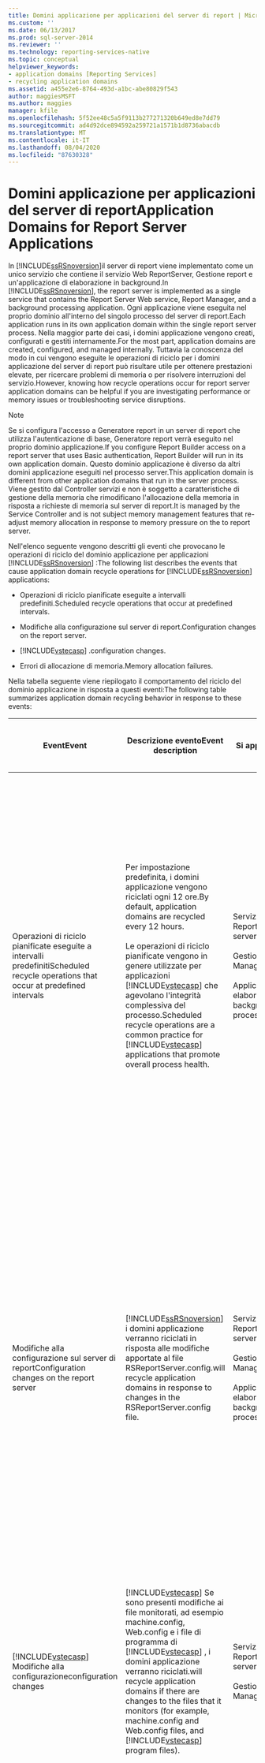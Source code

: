```yaml
---
title: Domini applicazione per applicazioni del server di report | Microsoft Docs
ms.custom: ''
ms.date: 06/13/2017
ms.prod: sql-server-2014
ms.reviewer: ''
ms.technology: reporting-services-native
ms.topic: conceptual
helpviewer_keywords:
- application domains [Reporting Services]
- recycling application domains
ms.assetid: a455e2e6-8764-493d-a1bc-abe80829f543
author: maggiesMSFT
ms.author: maggies
manager: kfile
ms.openlocfilehash: 5f52ee48c5a5f9113b277271320b649ed8e7dd79
ms.sourcegitcommit: ad4d92dce894592a259721a1571b1d8736abacdb
ms.translationtype: MT
ms.contentlocale: it-IT
ms.lasthandoff: 08/04/2020
ms.locfileid: "87630328"
---
```

# <a name="application-domains-for-report-server-applications"></a><span data-ttu-id="f2b59-102">Domini applicazione per applicazioni del server di report</span><span class="sxs-lookup"><span data-stu-id="f2b59-102">Application Domains for Report Server Applications</span></span>
  <span data-ttu-id="f2b59-103">In [!INCLUDE[ssRSnoversion](../../includes/ssrsnoversion-md.md)]il server di report viene implementato come un unico servizio che contiene il servizio Web ReportServer, Gestione report e un'applicazione di elaborazione in background.</span><span class="sxs-lookup"><span data-stu-id="f2b59-103">In [!INCLUDE[ssRSnoversion](../../includes/ssrsnoversion-md.md)], the report server is implemented as a single service that contains the Report Server Web service, Report Manager, and a background processing application.</span></span> <span data-ttu-id="f2b59-104">Ogni applicazione viene eseguita nel proprio dominio all'interno del singolo processo del server di report.</span><span class="sxs-lookup"><span data-stu-id="f2b59-104">Each application runs in its own application domain within the single report server process.</span></span> <span data-ttu-id="f2b59-105">Nella maggior parte dei casi, i domini applicazione vengono creati, configurati e gestiti internamente.</span><span class="sxs-lookup"><span data-stu-id="f2b59-105">For the most part, application domains are created, configured, and managed internally.</span></span> <span data-ttu-id="f2b59-106">Tuttavia la conoscenza del modo in cui vengono eseguite le operazioni di riciclo per i domini applicazione del server di report può risultare utile per ottenere prestazioni elevate, per ricercare problemi di memoria o per risolvere interruzioni del servizio.</span><span class="sxs-lookup"><span data-stu-id="f2b59-106">However, knowing how recycle operations occur for report server application domains can be helpful if you are investigating performance or memory issues or troubleshooting service disruptions.</span></span>  
  
> [!NOTE]  
>  <span data-ttu-id="f2b59-107">Se si configura l'accesso a Generatore report in un server di report che utilizza l'autenticazione di base, Generatore report verrà eseguito nel proprio dominio applicazione.</span><span class="sxs-lookup"><span data-stu-id="f2b59-107">If you configure Report Builder access on a report server that uses Basic authentication, Report Builder will run in its own application domain.</span></span> <span data-ttu-id="f2b59-108">Questo dominio applicazione è diverso da altri domini applicazione eseguiti nel processo server.</span><span class="sxs-lookup"><span data-stu-id="f2b59-108">This application domain is different from other application domains that run in the server process.</span></span> <span data-ttu-id="f2b59-109">Viene gestito dal Controller servizi e non è soggetto a caratteristiche di gestione della memoria che rimodificano l'allocazione della memoria in risposta a richieste di memoria sul server di report.</span><span class="sxs-lookup"><span data-stu-id="f2b59-109">It is managed by the Service Controller and is not subject memory management features that re-adjust memory allocation in response to memory pressure on the to report server.</span></span>  
  
 <span data-ttu-id="f2b59-110">Nell'elenco seguente vengono descritti gli eventi che provocano le operazioni di riciclo del dominio applicazione per applicazioni [!INCLUDE[ssRSnoversion](../../includes/ssrsnoversion-md.md)] :</span><span class="sxs-lookup"><span data-stu-id="f2b59-110">The following list describes the events that cause application domain recycle operations for [!INCLUDE[ssRSnoversion](../../includes/ssrsnoversion-md.md)] applications:</span></span>  
  
-   <span data-ttu-id="f2b59-111">Operazioni di riciclo pianificate eseguite a intervalli predefiniti.</span><span class="sxs-lookup"><span data-stu-id="f2b59-111">Scheduled recycle operations that occur at predefined intervals.</span></span>  
  
-   <span data-ttu-id="f2b59-112">Modifiche alla configurazione sul server di report.</span><span class="sxs-lookup"><span data-stu-id="f2b59-112">Configuration changes on the report server.</span></span>  
  
-   [!INCLUDE[vstecasp](../../includes/vstecasp-md.md)] <span data-ttu-id="f2b59-113">.</span><span class="sxs-lookup"><span data-stu-id="f2b59-113">configuration changes.</span></span>  
  
-   <span data-ttu-id="f2b59-114">Errori di allocazione di memoria.</span><span class="sxs-lookup"><span data-stu-id="f2b59-114">Memory allocation failures.</span></span>  
  
 <span data-ttu-id="f2b59-115">Nella tabella seguente viene riepilogato il comportamento del riciclo del dominio applicazione in risposta a questi eventi:</span><span class="sxs-lookup"><span data-stu-id="f2b59-115">The following table summarizes application domain recycling behavior in response to these events:</span></span>  
  
|<span data-ttu-id="f2b59-116">Event</span><span class="sxs-lookup"><span data-stu-id="f2b59-116">Event</span></span>|<span data-ttu-id="f2b59-117">Descrizione evento</span><span class="sxs-lookup"><span data-stu-id="f2b59-117">Event description</span></span>|<span data-ttu-id="f2b59-118">Si applica a</span><span class="sxs-lookup"><span data-stu-id="f2b59-118">Applies to</span></span>|<span data-ttu-id="f2b59-119">Configurabile</span><span class="sxs-lookup"><span data-stu-id="f2b59-119">Configurable</span></span>|<span data-ttu-id="f2b59-120">Descrizione dell'operazione di riciclo</span><span class="sxs-lookup"><span data-stu-id="f2b59-120">Recycle operation description</span></span>|  
|-----------|-----------------------|----------------|------------------|-----------------------------------|  
|<span data-ttu-id="f2b59-121">Operazioni di riciclo pianificate eseguite a intervalli predefiniti</span><span class="sxs-lookup"><span data-stu-id="f2b59-121">Scheduled recycle operations that occur at predefined intervals</span></span>|<span data-ttu-id="f2b59-122">Per impostazione predefinita, i domini applicazione vengono riciclati ogni 12 ore.</span><span class="sxs-lookup"><span data-stu-id="f2b59-122">By default, application domains are recycled every 12 hours.</span></span><br /><br /> <span data-ttu-id="f2b59-123">Le operazioni di riciclo pianificate vengono in genere utilizzate per applicazioni [!INCLUDE[vstecasp](../../includes/vstecasp-md.md)] che agevolano l'integrità complessiva del processo.</span><span class="sxs-lookup"><span data-stu-id="f2b59-123">Scheduled recycle operations are a common practice for [!INCLUDE[vstecasp](../../includes/vstecasp-md.md)] applications that promote overall process health.</span></span>|<span data-ttu-id="f2b59-124">Servizio Web ReportServer</span><span class="sxs-lookup"><span data-stu-id="f2b59-124">Report server Web service</span></span><br /><br /> <span data-ttu-id="f2b59-125">Gestione report</span><span class="sxs-lookup"><span data-stu-id="f2b59-125">Report Manager</span></span><br /><br /> <span data-ttu-id="f2b59-126">Applicazione di elaborazione in background</span><span class="sxs-lookup"><span data-stu-id="f2b59-126">Background processing application</span></span>|<span data-ttu-id="f2b59-127">Sì.</span><span class="sxs-lookup"><span data-stu-id="f2b59-127">Yes.</span></span> <span data-ttu-id="f2b59-128">L'impostazione di configurazione `RecycleTime` nel file RSReportServer.config determina l'intervallo di riciclo.</span><span class="sxs-lookup"><span data-stu-id="f2b59-128">`RecycleTime` configuration setting in the RSReportServer.config file determines the recycle interval.</span></span><br /><br /> <span data-ttu-id="f2b59-129">`MaxAppDomainUnloadTime` consente di impostare il tempo di attesa durante il quale è possibile completare l'elaborazione in background.</span><span class="sxs-lookup"><span data-stu-id="f2b59-129">`MaxAppDomainUnloadTime` sets the wait time during which background processing is allowed to complete.</span></span>|[!INCLUDE[vstecasp](../../includes/vstecasp-md.md)] <span data-ttu-id="f2b59-130">.</span><span class="sxs-lookup"><span data-stu-id="f2b59-130">manages the recycle operation for the Web service and Report Manager.</span></span><br /><br /> <span data-ttu-id="f2b59-131">Per l'applicazione di elaborazione in background, il server di report crea un nuovo dominio applicazione per i nuovi processi avviati in base alle pianificazioni.</span><span class="sxs-lookup"><span data-stu-id="f2b59-131">For the background processing application, the report server creates a new application domain for new jobs that are initiated from schedules.</span></span> <span data-ttu-id="f2b59-132">I processi già in corso possono essere completati nel dominio applicazione corrente entro la scadenza del tempo di attesa.</span><span class="sxs-lookup"><span data-stu-id="f2b59-132">Jobs already in progress are allowed to complete in the current application domain until the wait time expires.</span></span>|  
|<span data-ttu-id="f2b59-133">Modifiche alla configurazione sul server di report</span><span class="sxs-lookup"><span data-stu-id="f2b59-133">Configuration changes on the report server</span></span>|[!INCLUDE[ssRSnoversion](../../includes/ssrsnoversion-md.md)] <span data-ttu-id="f2b59-134">i domini applicazione verranno riciclati in risposta alle modifiche apportate al file RSReportServer.config.</span><span class="sxs-lookup"><span data-stu-id="f2b59-134">will recycle application domains in response to changes in the RSReportServer.config file.</span></span>|<span data-ttu-id="f2b59-135">Servizio Web ReportServer</span><span class="sxs-lookup"><span data-stu-id="f2b59-135">Report server Web service</span></span><br /><br /> <span data-ttu-id="f2b59-136">Gestione report</span><span class="sxs-lookup"><span data-stu-id="f2b59-136">Report Manager</span></span><br /><br /> <span data-ttu-id="f2b59-137">Applicazione di elaborazione in background</span><span class="sxs-lookup"><span data-stu-id="f2b59-137">Background processing application</span></span>|<span data-ttu-id="f2b59-138">No.</span><span class="sxs-lookup"><span data-stu-id="f2b59-138">No.</span></span>|<span data-ttu-id="f2b59-139">Non è possibile arrestare le operazioni di riciclo.</span><span class="sxs-lookup"><span data-stu-id="f2b59-139">You cannot stop recycle operations from occurring.</span></span> <span data-ttu-id="f2b59-140">Tuttavia, le operazioni di riciclo eseguite in risposta alle modifiche alla configurazione vengono gestite in modo analogo alle operazioni di riciclo pianificate.</span><span class="sxs-lookup"><span data-stu-id="f2b59-140">However, recycle operations that occur in response to configuration changes are handled the same way as the scheduled recycle operations.</span></span> <span data-ttu-id="f2b59-141">Per le nuove richieste vengono creati nuovi domini applicazione, mentre le richieste e i processi in corso vengono completati nel dominio applicazione corrente.</span><span class="sxs-lookup"><span data-stu-id="f2b59-141">New application domains are created for new requests while current requests and jobs complete in the current application domain.</span></span>|  
|[!INCLUDE[vstecasp](../../includes/vstecasp-md.md)] <span data-ttu-id="f2b59-142">Modifiche alla configurazione</span><span class="sxs-lookup"><span data-stu-id="f2b59-142">configuration changes</span></span>|[!INCLUDE[vstecasp](../../includes/vstecasp-md.md)] <span data-ttu-id="f2b59-143">Se sono presenti modifiche ai file monitorati, ad esempio machine.config, Web.config e i file di programma di [!INCLUDE[vstecasp](../../includes/vstecasp-md.md)] , i domini applicazione verranno riciclati.</span><span class="sxs-lookup"><span data-stu-id="f2b59-143">will recycle application domains if there are changes to the files that it monitors (for example, machine.config and Web.config files, and [!INCLUDE[vstecasp](../../includes/vstecasp-md.md)] program files).</span></span>|<span data-ttu-id="f2b59-144">Servizio Web ReportServer</span><span class="sxs-lookup"><span data-stu-id="f2b59-144">Report server Web service</span></span><br /><br /> <span data-ttu-id="f2b59-145">Gestione report</span><span class="sxs-lookup"><span data-stu-id="f2b59-145">Report Manager</span></span>|<span data-ttu-id="f2b59-146">No.</span><span class="sxs-lookup"><span data-stu-id="f2b59-146">No.</span></span>|[!INCLUDE[vstecasp](../../includes/vstecasp-md.md)] <span data-ttu-id="f2b59-147">.</span><span class="sxs-lookup"><span data-stu-id="f2b59-147">manages the operation.</span></span><br /><br /> <span data-ttu-id="f2b59-148">Le operazioni di riciclo avviate da [!INCLUDE[vstecasp](../../includes/vstecasp-md.md)] non influiscono sul dominio applicazione dell'elaborazione in background.</span><span class="sxs-lookup"><span data-stu-id="f2b59-148">Recycle operations that are initiated by [!INCLUDE[vstecasp](../../includes/vstecasp-md.md)] do not affect the background processing application domain.</span></span>|  
|<span data-ttu-id="f2b59-149">Utilizzo della memoria ed errori di allocazione di memoria</span><span class="sxs-lookup"><span data-stu-id="f2b59-149">Memory pressure and memory allocation failures</span></span>|[!INCLUDE[ssNoVersion](../../includes/ssnoversion-md.md)] <span data-ttu-id="f2b59-150">.</span><span class="sxs-lookup"><span data-stu-id="f2b59-150">CLR will immediately recycle application domains in the event of a memory allocation failure or when the server is under high memory pressure conditions.</span></span>|<span data-ttu-id="f2b59-151">Servizio Web ReportServer</span><span class="sxs-lookup"><span data-stu-id="f2b59-151">Report server Web service</span></span><br /><br /> <span data-ttu-id="f2b59-152">Gestione report</span><span class="sxs-lookup"><span data-stu-id="f2b59-152">Report Manager</span></span><br /><br /> <span data-ttu-id="f2b59-153">Applicazione di elaborazione in background</span><span class="sxs-lookup"><span data-stu-id="f2b59-153">Background processing application</span></span>|<span data-ttu-id="f2b59-154">No.</span><span class="sxs-lookup"><span data-stu-id="f2b59-154">No.</span></span>|<span data-ttu-id="f2b59-155">In condizioni di utilizzo alto della memoria, il server di report non accetterà nuove richieste nel dominio applicazione corrente.</span><span class="sxs-lookup"><span data-stu-id="f2b59-155">Under high memory pressure, the report server will not accept new requests in the current application domain.</span></span> <span data-ttu-id="f2b59-156">Durante il periodo in cui il server rifiuta nuove richieste, si verifica l'errore HTTP 503.</span><span class="sxs-lookup"><span data-stu-id="f2b59-156">During the period in which the server denies new requests, HTTP 503 errors occur.</span></span> <span data-ttu-id="f2b59-157">Non verrà creato alcun nuovo dominio applicazione fino a quando quello obsoleto non viene scaricato.</span><span class="sxs-lookup"><span data-stu-id="f2b59-157">New application domains will not be created until the old application domain is unloaded.</span></span> <span data-ttu-id="f2b59-158">Questo significa che se si apporta una modifica al file di configurazione in condizioni di utilizzo alto della memoria da parte del server, richieste e processi in corso potrebbero non essere avviati o completati.</span><span class="sxs-lookup"><span data-stu-id="f2b59-158">This means that if you make a configuration file change while the server is under high memory pressure, requests and jobs that are in progress might not start or complete.</span></span><br /><br /> <span data-ttu-id="f2b59-159">Nel caso in cui si verifichi un errore di allocazione di memoria, tutti i domini applicazione vengono riavviati immediatamente.</span><span class="sxs-lookup"><span data-stu-id="f2b59-159">In the event of memory allocation failure, all application domains are immediately restarted.</span></span> <span data-ttu-id="f2b59-160">I processi e le richieste in corso vengono eliminati</span><span class="sxs-lookup"><span data-stu-id="f2b59-160">Jobs and requests that were in progress are dropped.</span></span> <span data-ttu-id="f2b59-161">ed è necessario riavviarli manualmente.</span><span class="sxs-lookup"><span data-stu-id="f2b59-161">You must restart those jobs and requests manually.</span></span>|  
  
## <a name="planned-and-unplanned-recycle-operations"></a><span data-ttu-id="f2b59-162">Operazioni di riciclo pianificate e non pianificate</span><span class="sxs-lookup"><span data-stu-id="f2b59-162">Planned and Unplanned Recycle Operations</span></span>  
 <span data-ttu-id="f2b59-163">Le operazioni di riciclo vengono pianificate o meno in base alle condizioni che determinano l'operazione:</span><span class="sxs-lookup"><span data-stu-id="f2b59-163">Recycle operations are either planned or unplanned depending on the conditions that bring about the operation:</span></span>  
  
-   <span data-ttu-id="f2b59-164">Le operazioni di riciclo pianificate vengono eseguite a intervalli regolari definiti nel file RSReportServer.config.</span><span class="sxs-lookup"><span data-stu-id="f2b59-164">Planned recycle operations occur at regular intervals that are defined in the RSReportServer.config file.</span></span> <span data-ttu-id="f2b59-165">Il valore predefinito è ogni 12 ore.</span><span class="sxs-lookup"><span data-stu-id="f2b59-165">The default is every 12 hours.</span></span> <span data-ttu-id="f2b59-166">Le operazioni di riciclo pianificate vengono in genere utilizzate per applicazioni [!INCLUDE[vstecasp](../../includes/vstecasp-md.md)] che agevolano l'integrità complessiva del processo.</span><span class="sxs-lookup"><span data-stu-id="f2b59-166">This is a common practice for [!INCLUDE[vstecasp](../../includes/vstecasp-md.md)] applications that promote overall process health.</span></span> <span data-ttu-id="f2b59-167">Per le operazioni di riciclo pianificate, nel server di report vengono creati domini applicazione aggiuntivi per le nuove richieste.</span><span class="sxs-lookup"><span data-stu-id="f2b59-167">For planned recycle operations, the report server creates additional application domains for new requests.</span></span> <span data-ttu-id="f2b59-168">Le richieste già in corso possono essere completate nel dominio applicazione corrente entro la scadenza del tempo di attesa.</span><span class="sxs-lookup"><span data-stu-id="f2b59-168">Requests already in progress are allowed to complete in the current application domain until the wait time expires.</span></span> <span data-ttu-id="f2b59-169">Le impostazioni di configurazione che controllano le operazioni di riciclo pianificate vengono specificate complessivamente per il server.</span><span class="sxs-lookup"><span data-stu-id="f2b59-169">Configuration settings that govern planned recycle operations are set for the server as a whole.</span></span> <span data-ttu-id="f2b59-170">Non è possibile configurare una pianificazione per il riciclo o una soglia di memoria diversa per ogni applicazione.</span><span class="sxs-lookup"><span data-stu-id="f2b59-170">You cannot configure a different recycle schedule or memory threshold for each application.</span></span>  
  
-   <span data-ttu-id="f2b59-171">Le operazioni di riciclo non pianificate vengono eseguite a ore arbitrarie in risposta a modifiche alla configurazione, utilizzo della memoria ed errori di allocazione di memoria:</span><span class="sxs-lookup"><span data-stu-id="f2b59-171">Unplanned recycle operations occur at arbitrary times in response to configuration changes, memory pressure, and memory allocation failures:</span></span>  
  
    -   <span data-ttu-id="f2b59-172">Nel caso di modifiche alla configurazione, il server di report tenterà di utilizzare un riciclo leggero che reindirizza le nuove richieste a una nuova istanza del dominio applicazione.</span><span class="sxs-lookup"><span data-stu-id="f2b59-172">For configuration changes, the report server will try to use a soft recycle that redirects new requests to a new instance of the application domain.</span></span> <span data-ttu-id="f2b59-173">Se non è possibile eseguire il riciclo leggero in modo corretto, viene avviato un riciclo hardware del dominio applicazione che annulla tutte le richieste in corso, chiude i domini applicazione correnti e successivamente riavvia nuovi domini applicazione.</span><span class="sxs-lookup"><span data-stu-id="f2b59-173">If the soft recycle fails, the server initiates a hard application domain recycle that cancels all in-progress requests, shuts down the current application domains, and restarts the application domains.</span></span>  
  
    -   <span data-ttu-id="f2b59-174">Gli errori di allocazione di memoria indicano che le risorse di sistema sono insufficienti per la quantità di elaborazione di report eseguita dal server.</span><span class="sxs-lookup"><span data-stu-id="f2b59-174">Memory allocation failures indicate that system resources are insufficient for the amount of report processing performed by the server.</span></span> <span data-ttu-id="f2b59-175">Se si verifica un errore di allocazione di memoria, viene eseguita un'operazione di riciclo pesante per tutti i domini applicazione.</span><span class="sxs-lookup"><span data-stu-id="f2b59-175">A hard recycle operation for all application domains occurs in response to a memory allocation failure.</span></span> <span data-ttu-id="f2b59-176">Tutte le code di richieste vengono cancellate.</span><span class="sxs-lookup"><span data-stu-id="f2b59-176">All request queues are cleared.</span></span> <span data-ttu-id="f2b59-177">Le richieste annullate non vengono riavviate.</span><span class="sxs-lookup"><span data-stu-id="f2b59-177">Canceled requests are not restarted.</span></span> <span data-ttu-id="f2b59-178">Se era in corso la visualizzazione interattiva di un report da parte di un utente, è necessario aggiornare o riaprire il report.</span><span class="sxs-lookup"><span data-stu-id="f2b59-178">Users who were interactively viewing a report must refresh or reopen the report.</span></span> <span data-ttu-id="f2b59-179">L'elaborazione pianificata verrà eseguita all'ora prevista successiva.</span><span class="sxs-lookup"><span data-stu-id="f2b59-179">Scheduled processing will occur at the next scheduled time.</span></span> <span data-ttu-id="f2b59-180">Se il ritardo non è accettabile, è possibile aggiornare manualmente uno snapshot del report o modificare una pianificazione della sottoscrizione o dello snapshot del report in modo che venga eseguito immediatamente.</span><span class="sxs-lookup"><span data-stu-id="f2b59-180">If the delay is unacceptable, you can refresh a report snapshot manually or modify a subscription schedule or report snapshot schedule so that it runs immediately.</span></span>  
  
 <span data-ttu-id="f2b59-181">I domini applicazione per il servizio Web ReportServer, Gestione report e l'applicazione di elaborazione in background potrebbero essere riciclati contemporaneamente o individualmente, in base alle circostanze che determinano il verificarsi del riciclo:</span><span class="sxs-lookup"><span data-stu-id="f2b59-181">The application domains for the Report Server Web service, Report Manager, and the background processing application might be recycled together or individually, depending on the circumstances that cause the recycling to occur:</span></span>  
  
-   <span data-ttu-id="f2b59-182">Le operazioni di riciclo avviate da [!INCLUDE[vstecasp](../../includes/vstecasp-md.md)] interessano solo le applicazioni [!INCLUDE[vstecasp](../../includes/vstecasp-md.md)] in [!INCLUDE[ssRSnoversion](../../includes/ssrsnoversion-md.md)]: servizio Web ReportServer e Gestione Report.</span><span class="sxs-lookup"><span data-stu-id="f2b59-182">Recycle operations initiated by [!INCLUDE[vstecasp](../../includes/vstecasp-md.md)] affect only the [!INCLUDE[ssRSnoversion](../../includes/ssrsnoversion-md.md)] [!INCLUDE[vstecasp](../../includes/vstecasp-md.md)] applications: Report Server Web service and Report Manager.</span></span> [!INCLUDE[vstecasp](../../includes/vstecasp-md.md)] <span data-ttu-id="f2b59-183">, i domini applicazione verranno riciclati.</span><span class="sxs-lookup"><span data-stu-id="f2b59-183">will recycle application domains based if there are changes to the files that it monitors.</span></span> <span data-ttu-id="f2b59-184">Le operazioni di riciclo avviate da [!INCLUDE[vstecasp](../../includes/vstecasp-md.md)] sono in genere indipendenti da quelle per l'applicazione di elaborazione in background.</span><span class="sxs-lookup"><span data-stu-id="f2b59-184">Recycle operations that are initiated by [!INCLUDE[vstecasp](../../includes/vstecasp-md.md)] are typically independent of recycle operations for the background processing application.</span></span>  
  
-   <span data-ttu-id="f2b59-185">Le operazioni di riciclo avviate dal server di report influiscono in genere sul servizio Web ReportServer, su Gestione report e sull'applicazione di elaborazione in background.</span><span class="sxs-lookup"><span data-stu-id="f2b59-185">Recycle operations initiated by the report server typically affect Report Server Web service, Report Manager, and the background processing application.</span></span> <span data-ttu-id="f2b59-186">Le operazioni di riciclo vengono eseguite in risposta alle modifiche alle impostazioni di configurazione e ai riavvii del servizio.</span><span class="sxs-lookup"><span data-stu-id="f2b59-186">Recycle operations occur in response to changes to the configuration settings and service restarts.</span></span>  
  
## <a name="rsreportserver-configuration-settings-for-application-domains"></a><span data-ttu-id="f2b59-187">Impostazioni di configurazione RSReportServer per i domini applicazione</span><span class="sxs-lookup"><span data-stu-id="f2b59-187">RSReportServer Configuration Settings for Application Domains</span></span>  
 <span data-ttu-id="f2b59-188">Le impostazioni di configurazione sono specificate nel file [RSReportServer.config](rsreportserver-config-configuration-file.md).</span><span class="sxs-lookup"><span data-stu-id="f2b59-188">Configuration settings are specified in the in the [RSReportServer.config file](rsreportserver-config-configuration-file.md).</span></span> <span data-ttu-id="f2b59-189">Nell'esempio seguente vengono illustrate le impostazioni di configurazione predefinite per il riciclo del dominio applicazione pianificato.</span><span class="sxs-lookup"><span data-stu-id="f2b59-189">The following example shows the default configuration settings for planned application domain recycling behavior.</span></span>  
  
 `<RecycleTime>720</RecycleTime>`  
  
 `<MaxAppDomainUnloadTime>30</MaxAppDomainUnloadTime>`  
  
 <span data-ttu-id="f2b59-190">Nella tabella seguente vengono descritti questi elementi.</span><span class="sxs-lookup"><span data-stu-id="f2b59-190">The following table describes these elements.</span></span>  
  
|<span data-ttu-id="f2b59-191">Elemento</span><span class="sxs-lookup"><span data-stu-id="f2b59-191">Element</span></span>|<span data-ttu-id="f2b59-192">Si applica a</span><span class="sxs-lookup"><span data-stu-id="f2b59-192">Applies to</span></span>|<span data-ttu-id="f2b59-193">Definizione</span><span class="sxs-lookup"><span data-stu-id="f2b59-193">Definition</span></span>|  
|-------------|----------------|----------------|  
|`RecycleTime`|<span data-ttu-id="f2b59-194">Tutti i tre domini applicazione [!INCLUDE[ssRSnoversion](../../includes/ssrsnoversion-md.md)]</span><span class="sxs-lookup"><span data-stu-id="f2b59-194">All three [!INCLUDE[ssRSnoversion](../../includes/ssrsnoversion-md.md)] application domains</span></span>|<span data-ttu-id="f2b59-195">Specifica la frequenza di riciclo dei domini applicazione.</span><span class="sxs-lookup"><span data-stu-id="f2b59-195">Specifies how often the application domains are recycled.</span></span> <span data-ttu-id="f2b59-196">La pianificazione predefinita per il riciclo è conforme al modello di 12 ore seguito in genere per il riciclo dei domini applicazione di [!INCLUDE[vstecasp](../../includes/vstecasp-md.md)] .</span><span class="sxs-lookup"><span data-stu-id="f2b59-196">The default recycle schedule conforms to the 12-hour pattern typically followed for [!INCLUDE[vstecasp](../../includes/vstecasp-md.md)] application domain recycling.</span></span> <span data-ttu-id="f2b59-197">All'ora pianificata, tutte le nuove richieste vengono inoltrate a una nuova istanza del dominio applicazione.</span><span class="sxs-lookup"><span data-stu-id="f2b59-197">At the scheduled time, all new requests are forwarded to a new instance of the application domain.</span></span> <span data-ttu-id="f2b59-198">Le richieste attualmente in corso nell'istanza originale possono proseguire fino al loro completamento.</span><span class="sxs-lookup"><span data-stu-id="f2b59-198">Requests that are currently in progress in the original instance are allowed to complete.</span></span> <span data-ttu-id="f2b59-199">Dopo che tutti i processi sono stati completati, l'istanza originale viene eliminata e la nuova istanza diviene l'unica istanza del dominio applicazione attiva.</span><span class="sxs-lookup"><span data-stu-id="f2b59-199">Once all processes are complete, the original instance is deleted and the new instance becomes the sole active application domain instance.</span></span><br /><br /> <span data-ttu-id="f2b59-200">Il valore predefinito è 720 minuti.</span><span class="sxs-lookup"><span data-stu-id="f2b59-200">The default value is 720 minutes.</span></span>|  
|`MaxAppDomainUnloadTime`|<span data-ttu-id="f2b59-201">Solo dominio applicazione dell'elaborazione in background</span><span class="sxs-lookup"><span data-stu-id="f2b59-201">Background processing application domain only</span></span>|<span data-ttu-id="f2b59-202">Per impostazione predefinita, in un server di report viene allocato un tempo di attesa di 30 minuti durante il quale un dominio applicazione può essere arrestato nel corso di un'operazione di riciclo.</span><span class="sxs-lookup"><span data-stu-id="f2b59-202">By default, a report server allocates a wait time of 30 minutes, during which an application domain is allowed to shut down during a recycle operation.</span></span> <span data-ttu-id="f2b59-203">Se non è possibile completare i processi attualmente in corso entro il tempo stabilito o se l'esecuzione di un processo richiede più tempo rispetto al tempo di attesa, l'istanza del dominio applicazione viene riavviata immediatamente.</span><span class="sxs-lookup"><span data-stu-id="f2b59-203">If the jobs that are currently in process cannot be completed during the allotted time (or if a job is taking longer than the wait time allows), the application domain instance is restarted immediately.</span></span> <span data-ttu-id="f2b59-204">Tutti i processi non completati vengono terminati.</span><span class="sxs-lookup"><span data-stu-id="f2b59-204">All incomplete jobs are terminated.</span></span><br /><br /> <span data-ttu-id="f2b59-205">Per altre informazioni su come visualizzare lo stato o annullare i processi in esecuzione nel server di report, vedere [Annulla processi server di report &#40;Management Studio&#41;](../tools/cancel-report-server-jobs-management-studio.md).</span><span class="sxs-lookup"><span data-stu-id="f2b59-205">For more information about how to view status or cancel jobs that running on the report server, see [Cancel Report Server Jobs &#40;Management Studio&#41;](../tools/cancel-report-server-jobs-management-studio.md).</span></span>|  
  
> [!NOTE]  
>  <span data-ttu-id="f2b59-206">Sebbene il servizio Web ReportServer e Gestione report siano applicazioni [!INCLUDE[vstecasp](../../includes/vstecasp-md.md)] , nessuna applicazione risponde al riciclo del dominio applicazione pianificato che potrebbe essere specificato in machine.config per applicazioni [!INCLUDE[vstecasp](../../includes/vstecasp-md.md)] ospitate in IIS.</span><span class="sxs-lookup"><span data-stu-id="f2b59-206">Although the Report Server Web service and Report Manager are [!INCLUDE[vstecasp](../../includes/vstecasp-md.md)] applications, neither application responds to scheduled application domain recycling that might be specified in machine.config for [!INCLUDE[vstecasp](../../includes/vstecasp-md.md)] applications hosted in IIS.</span></span>  
  
## <a name="see-also"></a><span data-ttu-id="f2b59-207">Vedere anche</span><span class="sxs-lookup"><span data-stu-id="f2b59-207">See Also</span></span>  
 <span data-ttu-id="f2b59-208">[File di configurazione RSReportServer](rsreportserver-config-configuration-file.md) </span><span class="sxs-lookup"><span data-stu-id="f2b59-208">[RSReportServer Configuration File](rsreportserver-config-configuration-file.md) </span></span>  
 <span data-ttu-id="f2b59-209">[Modificare un file di configurazione di Reporting Services &#40;RSreportserver.config&#41;](modify-a-reporting-services-configuration-file-rsreportserver-config.md) </span><span class="sxs-lookup"><span data-stu-id="f2b59-209">[Modify a Reporting Services Configuration File &#40;RSreportserver.config&#41;](modify-a-reporting-services-configuration-file-rsreportserver-config.md) </span></span>  
 [<span data-ttu-id="f2b59-210">Configurare la memoria disponibile per applicazioni del server di report</span><span class="sxs-lookup"><span data-stu-id="f2b59-210">Configure Available Memory for Report Server Applications</span></span>](../report-server/configure-available-memory-for-report-server-applications.md)  
  
  
